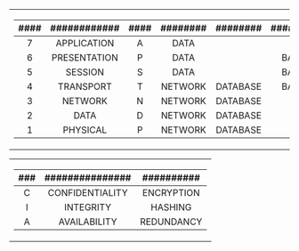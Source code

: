 <table align="center">
<tr><td>

|####|############|####|########|########|########|########|
|:--:|:----------:|:--:|:------:|:------:|:------:|:------:|
|  7 | APPLICATION|  A | DATA   |        |        |  FRONT |
|  6 |PRESENTATION|  P | DATA   |        |  BACK  |  FRONT |
|  5 |     SESSION|  S | DATA   |        |  BACK  |  FRONT |
|  4 |   TRANSPORT|  T | NETWORK|DATABASE|  BACK  |
|  3 |     NETWORK|  N | NETWORK|DATABASE|
|  2 |        DATA|  D | NETWORK|DATABASE|
|  1 |    PHYSICAL|  P | NETWORK|DATABASE|

</td></tr></table>

<table align="center">
<tr><td>

|###|###############|##########|
|:-:|:-------------:|:--------:|
| C |CONFIDENTIALITY|ENCRYPTION|
| I |      INTEGRITY|   HASHING|
| A |   AVAILABILITY|REDUNDANCY|

</td></tr></table>
